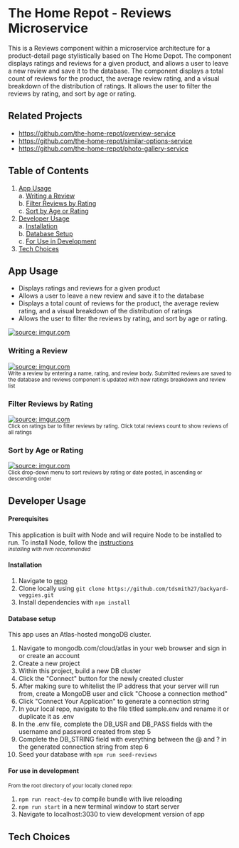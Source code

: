 <link rel="stylesheet" href="lib/readme.css" />

# The Home Repot - Reviews Microservice

This is a Reviews component within a microservice architecture for a product-detail page stylistically based on The Home Depot. The component displays ratings and reviews for a given product, and allows a user to leave a new review and save it to the database. The component displays a total count of reviews for the product, the average review rating, and a visual breakdown of the distribution of ratings. It allows the user to filter the reviews by rating, and sort by age or rating.

## Related Projects

- https://github.com/the-home-repot/overview-service
- https://github.com/the-home-repot/similar-options-service
- https://github.com/the-home-repot/photo-gallery-service

## Table of Contents

1. [App Usage](#app-usage)
   <br>a. [Writing a Review](#writing-a-review)
   <br>b. [Filter Reviews by Rating](#filter-reviews-by-rating)
   <br>c. [Sort by Age or Rating](#sort-by-age-or-rating)
2. [Developer Usage](#developer-usage)
   <br>a. [Installation](#installation)
   <br>b. [Database Setup](#database-setup)
   <br>c. [For Use in Development](#for-use-in-development)
3. [Tech Choices](#tech-choices)

## App Usage

- Displays ratings and reviews for a given product
- Allows a user to leave a new review and save it to the database
- Displays a total count of reviews for the product, the average review rating, and a visual breakdown of the distribution of ratings
- Allows the user to filter the reviews by rating, and sort by age or rating.

<a href="https://imgur.com/ViMmAwH" target=blank><img src="https://i.imgur.com/ViMmAwHl.png" title="source: imgur.com" /></a>

### Writing a Review

<a href="https://imgur.com/Sf4MrW5" target=blank><img src="https://i.imgur.com/Sf4MrW5b.gif" title="source: imgur.com" /></a>
<br><sub>Write a review by entering a name, rating, and review body. Submitted reviews are saved to the database and reviews component is updated with new ratings breakdown and review list</sub>

### Filter Reviews by Rating

<a href="https://imgur.com/dCSv3tb" target=blank><img src="https://i.imgur.com/dCSv3tbb.gif" title="source: imgur.com" /></a>
<br><sub>Click on ratings bar to filter reviews by rating. Click total reviews count to show reviews of all ratings</sub>

### Sort by Age or Rating

<a href="https://imgur.com/YVgLkKT" target=blank><img src="https://i.imgur.com/YVgLkKTb.gif" title="source: imgur.com" /></a>
<br><sub>Click drop-down menu to sort reviews by rating or date posted, in ascending or descending order</sub>

## Developer Usage

#### Prerequisites

This application is built with Node and will require Node to be installed to run. To install Node, follow the [instructions](https://docs.npmjs.com/downloading-and-installing-node-js-and-npm) <br>
<sub>_installing with nvm recommended_</sub>

#### Installation

1. Navigate to [repo](https://github.com/tdsmith27/reviews-service)
2. Clone locally using `git clone https://github.com/tdsmith27/backyard-veggies.git`
3. Install dependencies with `npm install`

#### Database setup

This app uses an Atlas-hosted mongoDB cluster.

1. Navigate to mongodb.com/cloud/atlas in your web browser and sign in or create an account
2. Create a new project
3. Within this project, build a new DB cluster
4. Click the "Connect" button for the newly created cluster
5. After making sure to whitelist the IP address that your server will run from, create a MongoDB user and click "Choose a connection method"
6. Click "Connect Your Application" to generate a connection string
7. In your local repo, navigate to the file titled sample.env and rename it or duplicate it as .env
8. In the .env file, complete the DB_USR and DB_PASS fields with the username and password created from step 5
9. Complete the DB_STRING field with everything between the @ and ? in the generated connection string from step 6
10. Seed your database with `npm run seed-reviews`<br>

#### For use in development

<sub>From the root directory of your locally cloned repo:</sub>

1. `npm run react-dev` to compile bundle with live reloading
2. `npm run start` in a new terminal window to start server
3. Navigate to localhost:3030 to view development version of app

## Tech Choices
